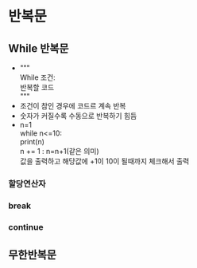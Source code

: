 # 반복문
## While 반복문  
- """  
  While 조건:  
    반복할 코드  
"""  
- 조건이 참인 경우에 코드르 계속 반복
- 숫자가 커질수록 수동으로 반복하기 힘듬
- n=1  
  while n<=10:  
    print(n)  
    n += 1 : n=n+1(같은 의미)  
  값을 출력하고 해당값에 +1이 10이 될때까지 체크해서 출력
### 할당연산자
### break
### continue
## 무한반복문
